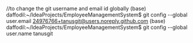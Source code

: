 //to change the git username and email id globally
(base) daffodil:~/IdeaProjects/EmployeeManagementSystem$ git config --global user.email 24976766+tanusgit@users.noreply.github.com
(base) daffodil:~/IdeaProjects/EmployeeManagementSystem$ git config --global user.name tanusgit

